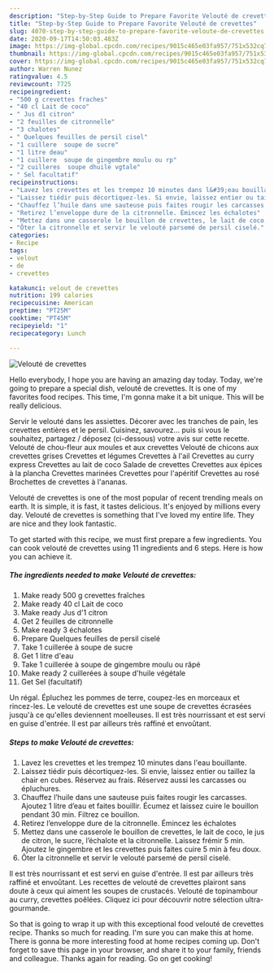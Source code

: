 ```yaml
---
description: "Step-by-Step Guide to Prepare Favorite Velouté de crevettes"
title: "Step-by-Step Guide to Prepare Favorite Velouté de crevettes"
slug: 4070-step-by-step-guide-to-prepare-favorite-veloute-de-crevettes
date: 2020-09-17T14:50:03.483Z
image: https://img-global.cpcdn.com/recipes/9015c465e03fa957/751x532cq70/veloute-de-crevettes-photo-principale-de-la-recette.jpg
thumbnail: https://img-global.cpcdn.com/recipes/9015c465e03fa957/751x532cq70/veloute-de-crevettes-photo-principale-de-la-recette.jpg
cover: https://img-global.cpcdn.com/recipes/9015c465e03fa957/751x532cq70/veloute-de-crevettes-photo-principale-de-la-recette.jpg
author: Warren Nunez
ratingvalue: 4.5
reviewcount: 7725
recipeingredient:
- "500 g crevettes fraches"
- "40 cl Lait de coco"
- " Jus d1 citron"
- "2 feuilles de citronnelle"
- "3 chalotes"
- " Quelques feuilles de persil cisel"
- "1 cuillere  soupe de sucre"
- "1 litre deau"
- "1 cuillere  soupe de gingembre moulu ou rp"
- "2 cuilleres  soupe dhuile vgtale"
- " Sel facultatif"
recipeinstructions:
- "Lavez les crevettes et les trempez 10 minutes dans l&#39;eau bouillante."
- "Laissez tiédir puis décortiquez-les. Si envie, laissez entier ou taillez la chair en cubes. Réservez au frais. Réservez aussi les carcasses ou épluchures."
- "Chauffez l’huile dans une sauteuse puis faites rougir les carcasses. Ajoutez 1 litre d’eau et faites bouillir. Écumez et laissez cuire le bouillon pendant 30 min. Filtrez ce bouillon."
- "Retirez l’enveloppe dure de la citronnelle. Émincez les échalotes"
- "Mettez dans une casserole le bouillon de crevettes, le lait de coco, le jus de citron, le sucre, l’échalote et la citronnelle. Laissez frémir 5 min. Ajoutez le gingembre et les crevettes puis faites cuire 5 min à feu doux."
- "Ôter la citronnelle et servir le velouté parsemé de persil ciselé."
categories:
- Recipe
tags:
- velout
- de
- crevettes

katakunci: velout de crevettes 
nutrition: 199 calories
recipecuisine: American
preptime: "PT25M"
cooktime: "PT45M"
recipeyield: "1"
recipecategory: Lunch

---
```



![Velouté de crevettes](https://img-global.cpcdn.com/recipes/9015c465e03fa957/751x532cq70/veloute-de-crevettes-photo-principale-de-la-recette.jpg)

Hello everybody, I hope you are having an amazing day today. Today, we're going to prepare a special dish, velouté de crevettes. It is one of my favorites food recipes. This time, I'm gonna make it a bit unique. This will be really delicious.

Servir le velouté dans les assiettes. Décorer avec les tranches de pain, les crevettes entières et le persil. Cuisinez, savourez… puis si vous le souhaitez, partagez / déposez (ci-dessous) votre avis sur cette recette. Velouté de chou-fleur aux moules et aux crevettes Velouté de chicons aux crevettes grises Crevettes et légumes Crevettes à l&#39;ail Crevettes au curry express Crevettes au lait de coco Salade de crevettes Crevettes aux épices à la plancha Crevettes marinées Crevettes pour l&#39;apéritif Crevettes au rosé Brochettes de crevettes à l&#39;ananas.

Velouté de crevettes is one of the most popular of recent trending meals on earth. It is simple, it is fast, it tastes delicious. It's enjoyed by millions every day. Velouté de crevettes is something that I've loved my entire life. They are nice and they look fantastic.


To get started with this recipe, we must first prepare a few ingredients. You can cook velouté de crevettes using 11 ingredients and 6 steps. Here is how you can achieve it.

<!--inarticleads1-->

##### The ingredients needed to make Velouté de crevettes:

1. Make ready 500 g crevettes fraîches
1. Make ready 40 cl Lait de coco
1. Make ready  Jus d&#39;1 citron
1. Get 2 feuilles de citronnelle
1. Make ready 3 échalotes
1. Prepare  Quelques feuilles de persil ciselé
1. Take 1 cuillerée à soupe de sucre
1. Get 1 litre d&#39;eau
1. Take 1 cuillerée à soupe de gingembre moulu ou râpé
1. Make ready 2 cuillerées à soupe d&#39;huile végétale
1. Get  Sel (facultatif)


Un régal. Épluchez les pommes de terre, coupez-les en morceaux et rincez-les. Le velouté de crevettes est une soupe de crevettes écrasées jusqu&#39;à ce qu&#39;elles deviennent moelleuses. Il est très nourrissant et est servi en guise d&#39;entrée. Il est par ailleurs très raffiné et envoûtant. 

<!--inarticleads2-->

##### Steps to make Velouté de crevettes:

1. Lavez les crevettes et les trempez 10 minutes dans l&#39;eau bouillante.
1. Laissez tiédir puis décortiquez-les. Si envie, laissez entier ou taillez la chair en cubes. Réservez au frais. Réservez aussi les carcasses ou épluchures.
1. Chauffez l’huile dans une sauteuse puis faites rougir les carcasses. Ajoutez 1 litre d’eau et faites bouillir. Écumez et laissez cuire le bouillon pendant 30 min. Filtrez ce bouillon.
1. Retirez l’enveloppe dure de la citronnelle. Émincez les échalotes
1. Mettez dans une casserole le bouillon de crevettes, le lait de coco, le jus de citron, le sucre, l’échalote et la citronnelle. Laissez frémir 5 min. Ajoutez le gingembre et les crevettes puis faites cuire 5 min à feu doux.
1. Ôter la citronnelle et servir le velouté parsemé de persil ciselé.


Il est très nourrissant et est servi en guise d&#39;entrée. Il est par ailleurs très raffiné et envoûtant. Les recettes de velouté de crevettes plairont sans doute à ceux qui aiment les soupes de crustacés. Velouté de topinambour au curry, crevettes poêlées. Cliquez ici pour découvrir notre sélection ultra-gourmande. 

So that is going to wrap it up with this exceptional food velouté de crevettes recipe. Thanks so much for reading. I'm sure you can make this at home. There is gonna be more interesting food at home recipes coming up. Don't forget to save this page in your browser, and share it to your family, friends and colleague. Thanks again for reading. Go on get cooking!
